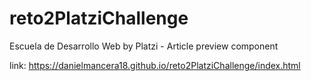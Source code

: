 # reto2PlatziChallenge
Escuela de Desarrollo Web by Platzi - Article preview component

link: https://danielmancera18.github.io/reto2PlatziChallenge/index.html
